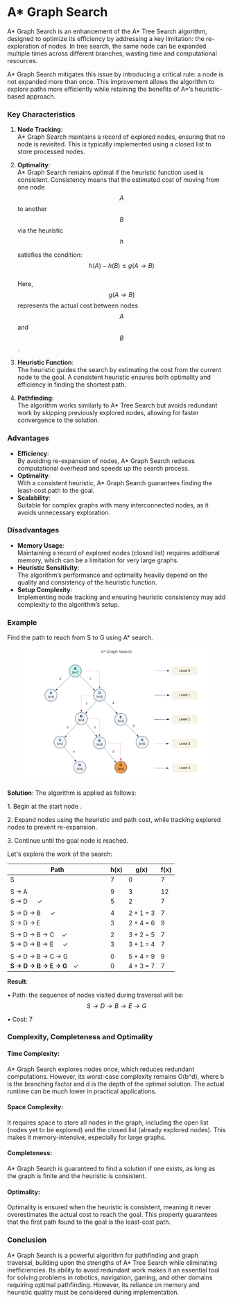 # A\* Graph Search

A\* Graph Search is an enhancement of the A\* Tree Search algorithm, designed to optimize its efficiency by addressing a key limitation: the re-exploration of nodes. In tree search, the same node can be expanded multiple times across different branches, wasting time and computational resources.&#x20;

A\* Graph Search mitigates this issue by introducing a critical rule: a node is not expanded more than once. This improvement allows the algorithm to explore paths more efficiently while retaining the benefits of A\*’s heuristic-based approach.

### Key Characteristics

1. **Node Tracking**:\
   A\* Graph Search maintains a record of explored nodes, ensuring that no node is revisited. This is typically implemented using a closed list to store processed nodes.
2.  **Optimality**:\
    A\* Graph Search remains optimal if the heuristic function used is consistent. Consistency means that the estimated cost of moving from one node $$A$$ to another $$B$$ via the heuristic $$h$$

    satisfies the condition: $$h(A) - h(B) \leq g(A \to B)$$\
    Here, $$g(A \to B)$$ represents the actual cost between nodes $$A$$ and $$B$$.
3. **Heuristic Function**:\
   The heuristic guides the search by estimating the cost from the current node to the goal. A consistent heuristic ensures both optimality and efficiency in finding the shortest path.
4. **Pathfinding**:\
   The algorithm works similarly to A\* Tree Search but avoids redundant work by skipping previously explored nodes, allowing for faster convergence to the solution.

### Advantages

* **Efficiency**:\
  By avoiding re-expansion of nodes, A\* Graph Search reduces computational overhead and speeds up the search process.
* **Optimality**:\
  With a consistent heuristic, A\* Graph Search guarantees finding the least-cost path to the goal.
* **Scalability**:\
  Suitable for complex graphs with many interconnected nodes, as it avoids unnecessary exploration.

### Disadvantages

* **Memory Usage**:\
  Maintaining a record of explored nodes (closed list) requires additional memory, which can be a limitation for very large graphs.
* **Heuristic Sensitivity**:\
  The algorithm’s performance and optimality heavily depend on the quality and consistency of the heuristic function.
* **Setup Complexity**:\
  Implementing node tracking and ensuring heuristic consistency may add complexity to the algorithm’s setup.

### Example

Find the path to reach from S to G using A\* search.

<div align="left"><figure><img src="../../../../../.gitbook/assets/image (39).png" alt="" width="563"><figcaption></figcaption></figure></div>

**Solution**: The algorithm is applied as follows:

1\. Begin at the start node .

2\. Expand nodes using the heuristic and path cost, while tracking explored nodes to prevent re-expansion.

3\. Continue until the goal node is reached.

Let's explore the work of the search:

<table><thead><tr><th width="217">Path</th><th>h(x)</th><th>g(x)</th><th>f(x)</th></tr></thead><tbody><tr><td>S</td><td>7</td><td>0</td><td>7</td></tr><tr><td> </td><td> </td><td> </td><td> </td></tr><tr><td>S -> A</td><td>9</td><td>3</td><td>12</td></tr><tr><td>S -> D                         ✓</td><td>5</td><td>2</td><td>7</td></tr><tr><td> </td><td> </td><td> </td><td> </td></tr><tr><td>S -> D -> B                 ✓</td><td>4</td><td>2 + 1 = 3</td><td>7</td></tr><tr><td>S -> D -> E</td><td>3</td><td>2 + 4 = 6</td><td>9</td></tr><tr><td> </td><td> </td><td> </td><td> </td></tr><tr><td>S -> D -> B -> C         ✓</td><td>2</td><td>3 + 2 = 5</td><td>7</td></tr><tr><td>S -> D -> B -> E         ✓</td><td>3</td><td>3 + 1 = 4</td><td>7</td></tr><tr><td> </td><td> </td><td> </td><td> </td></tr><tr><td>S -> D -> B -> C -> G</td><td>0</td><td>5 + 4 = 9</td><td>9</td></tr><tr><td><strong>S -> D -> B -> E -> G</strong> ✓</td><td>0</td><td>4 + 3 = 7</td><td>7</td></tr></tbody></table>

**Result**:

• Path: the sequence of nodes visited during traversal will be: $$S→D→B→E→G$$

• Cost: 7

### Complexity, **Completeness** and Optimality

#### Time Complexity:

A\* Graph Search explores nodes once, which reduces redundant computations. However, its worst-case complexity remains O(b^d), where b is the branching factor and d is the depth of the optimal solution. The actual runtime can be much lower in practical applications.

#### Space Complexity:

It requires space to store all nodes in the graph, including the open list (nodes yet to be explored) and the closed list (already explored nodes). This makes it memory-intensive, especially for large graphs.

#### Completeness:

A\* Graph Search is guaranteed to find a solution if one exists, as long as the graph is finite and the heuristic is consistent.

#### Optimality:

Optimality is ensured when the heuristic is consistent, meaning it never overestimates the actual cost to reach the goal. This property guarantees that the first path found to the goal is the least-cost path.

### Conclusion

A\* Graph Search is a powerful algorithm for pathfinding and graph traversal, building upon the strengths of A\* Tree Search while eliminating inefficiencies. Its ability to avoid redundant work makes it an essential tool for solving problems in robotics, navigation, gaming, and other domains requiring optimal pathfinding. However, its reliance on memory and heuristic quality must be considered during implementation.
